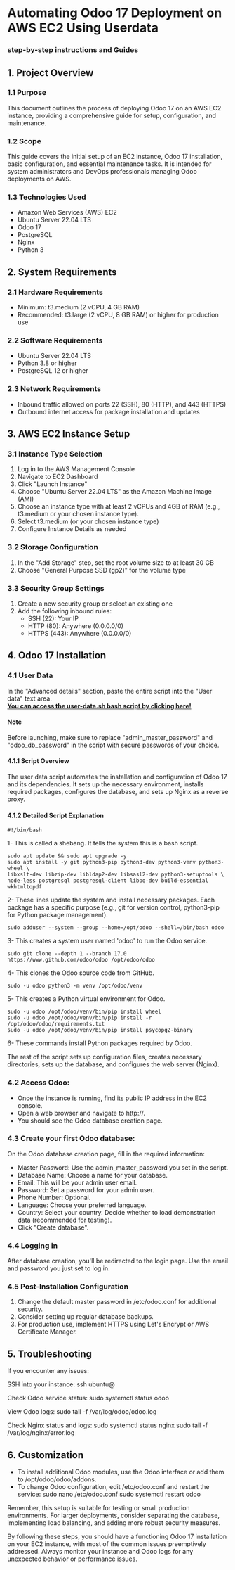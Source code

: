 # Automating Odoo 17 Deployment on AWS EC2 Using Userdata
### step-by-step instructions and Guides

## 1. Project Overview

### 1.1 Purpose
This document outlines the process of deploying Odoo 17 on an AWS EC2 instance, providing a comprehensive guide for setup, configuration, and maintenance.

### 1.2 Scope
This guide covers the initial setup of an EC2 instance, Odoo 17 installation, basic configuration, and essential maintenance tasks. It is intended for system administrators and DevOps professionals managing Odoo deployments on AWS.

### 1.3 Technologies Used
- Amazon Web Services (AWS) EC2
- Ubuntu Server 22.04 LTS
- Odoo 17
- PostgreSQL
- Nginx
- Python 3

## 2. System Requirements

### 2.1 Hardware Requirements
- Minimum: t3.medium (2 vCPU, 4 GB RAM)
- Recommended: t3.large (2 vCPU, 8 GB RAM) or higher for production use

### 2.2 Software Requirements
- Ubuntu Server 22.04 LTS
- Python 3.8 or higher
- PostgreSQL 12 or higher

### 2.3 Network Requirements
- Inbound traffic allowed on ports 22 (SSH), 80 (HTTP), and 443 (HTTPS)
- Outbound internet access for package installation and updates

## 3. AWS EC2 Instance Setup

### 3.1 Instance Type Selection
1. Log in to the AWS Management Console
2. Navigate to EC2 Dashboard
3. Click "Launch Instance"
4. Choose "Ubuntu Server 22.04 LTS" as the Amazon Machine Image (AMI)
5. Choose an instance type with at least 2 vCPUs and 4GB of RAM (e.g., t3.medium or your chosen instance type).
5. Select t3.medium (or your chosen instance type)
6. Configure Instance Details as needed

### 3.2 Storage Configuration
1. In the "Add Storage" step, set the root volume size to at least 30 GB
2. Choose "General Purpose SSD (gp2)" for the volume type

### 3.3 Security Group Settings
1. Create a new security group or select an existing one
2. Add the following inbound rules:
   - SSH (22): Your IP
   - HTTP (80): Anywhere (0.0.0.0/0)
   - HTTPS (443): Anywhere (0.0.0.0/0)

## 4. Odoo 17 Installation

### 4.1 User Data 
In the "Advanced details" section, paste the entire script into the "User data" text area.
 <br />
    <a href="https://raw.githubusercontent.com/medenhan/Odoo17/main/user-data.sh"><strong>You can access the user-data.sh bash script by clicking here! </strong></a>    <br />

#### Note 
 Before launching, make sure to replace "admin_master_password" and "odoo_db_password" in the script with secure passwords of your choice.

#### 4.1.1 Script Overview
The user data script automates the installation and configuration of Odoo 17 and its dependencies. It sets up the necessary environment, installs required packages, configures the database, and sets up Nginx as a reverse proxy.

#### 4.1.2 Detailed Script Explanation
    #!/bin/bash
1- This is called a shebang. It tells the system this is a bash script.

    sudo apt update && sudo apt upgrade -y
    sudo apt install -y git python3-pip python3-dev python3-venv python3-wheel \
    libxslt-dev libzip-dev libldap2-dev libsasl2-dev python3-setuptools \
    node-less postgresql postgresql-client libpq-dev build-essential wkhtmltopdf
2- These lines update the system and install necessary packages. Each package has a specific purpose (e.g., git for version control, python3-pip for Python package management).

    sudo adduser --system --group --home=/opt/odoo --shell=/bin/bash odoo
3- This creates a system user named 'odoo' to run the Odoo service.

    sudo git clone --depth 1 --branch 17.0 https://www.github.com/odoo/odoo /opt/odoo/odoo
4- This clones the Odoo source code from GitHub.

    sudo -u odoo python3 -m venv /opt/odoo/venv
5- This creates a Python virtual environment for Odoo.

    sudo -u odoo /opt/odoo/venv/bin/pip install wheel
    sudo -u odoo /opt/odoo/venv/bin/pip install -r /opt/odoo/odoo/requirements.txt
    sudo -u odoo /opt/odoo/venv/bin/pip install psycopg2-binary

6- These commands install Python packages required by Odoo.

The rest of the script sets up configuration files, creates necessary directories, sets up the database, and configures the web server (Nginx).
### 4.2 Access Odoo:
   - Once the instance is running, find its public IP address in the EC2 console.
   - Open a web browser and navigate to http://<public-ip-address>.
   - You should see the Odoo database creation page.

### 4.3 Create your first Odoo database:

On the Odoo database creation page, fill in the required information:
   - Master Password: Use the admin_master_password you set in the script.
   - Database Name: Choose a name for your database.
   - Email: This will be your admin user email.
   - Password: Set a password for your admin user.
   - Phone Number: Optional.
   - Language: Choose your preferred language.
   - Country: Select your country.
Decide whether to load demonstration data (recommended for testing).
   - Click "Create database".

### 4.4 Logging in

After database creation, you'll be redirected to the login page.
Use the email and password you just set to log in.

### 4.5 Post-Installation Configuration
1. Change the default master password in /etc/odoo.conf for additional security.
2. Consider setting up regular database backups.
3. For production use, implement HTTPS using Let's Encrypt or AWS Certificate Manager.

## 5. Troubleshooting
If you encounter any issues:

SSH into your instance:
    ssh ubuntu@<your-instance-ip>

Check Odoo service status:
    sudo systemctl status odoo

View Odoo logs:
    sudo tail -f /var/log/odoo/odoo.log

Check Nginx status and logs:
    sudo systemctl status nginx
    sudo tail -f /var/log/nginx/error.log

## 6. Customization

   - To install additional Odoo modules, use the Odoo interface or add them to /opt/odoo/odoo/addons.
   - To change Odoo configuration, edit /etc/odoo.conf and restart the service:
    sudo nano /etc/odoo.conf
    sudo systemctl restart odoo

Remember, this setup is suitable for testing or small production environments. For larger deployments, consider separating the database, implementing load balancing, and adding more robust security measures.

By following these steps, you should have a functioning Odoo 17 installation on your EC2 instance, with most of the common issues preemptively addressed. Always monitor your instance and Odoo logs for any unexpected behavior or performance issues.
